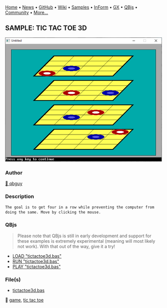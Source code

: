 [Home](https://qb64.com) • [News](../../news.md) • [GitHub](https://github.com/QB64Official/qb64) • [Wiki](https://github.com/QB64Official/qb64/wiki) • [Samples](../../samples.md) • [InForm](../../inform.md) • [GX](../../gx.md) • [QBjs](../../qbjs.md) • [Community](../../community.md) • [More...](../../more.md)

## SAMPLE: TIC TAC TOE 3D

![screenshot.png](img/screenshot.png)

### Author

[🐝 qbguy](../qbguy.md) 

### Description

```text
The goal is to get four in a row while preventing the computer from doing the same. Move by clicking the mouse.
```

### QBjs

> Please note that QBjs is still in early development and support for these examples is extremely experimental (meaning will most likely not work). With that out of the way, give it a try!

* [LOAD "tictactoe3d.bas"](https://qbjs.org/index.html?src=https://qb64.com/samples/tic-tac-toe-3d/src/tictactoe3d.bas)
* [RUN "tictactoe3d.bas"](https://qbjs.org/index.html?mode=auto&src=https://qb64.com/samples/tic-tac-toe-3d/src/tictactoe3d.bas)
* [PLAY "tictactoe3d.bas"](https://qbjs.org/index.html?mode=play&src=https://qb64.com/samples/tic-tac-toe-3d/src/tictactoe3d.bas)

### File(s)

* [tictactoe3d.bas](src/tictactoe3d.bas)

🔗 [game](../game.md), [tic tac toe](../tic-tac-toe.md)
